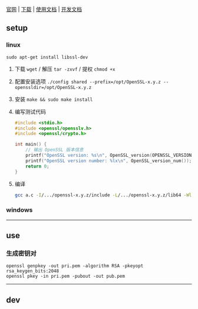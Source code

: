 [官网](https://www.openssl.org/) | [下载](https://www.openssl.org/source/) | [使用文档](https://www.feistyduck.com/library/openssl-cookbook/online/) | [开发文档](https://www.openssl.org/docs/manmaster/man3/index.html)


## setup

### linux

```shell
sudo apt-get install libssl-dev
```

1. 下载 `wget` / 解压 `tar -zxvf` / 提权 `chmod +x`

2. 配置安装选项 `./config shared --prefix=/opt/OpenSSL-x.y.z --openssldir=/opt/OpenSSL-x.y.z`

3. 安装 `make && sudo make install`

4. 编写测试代码
    ```c
    #include <stdio.h>
    #include <openssl/opensslv.h>
    #include <openssl/crypto.h>

    int main() {
        // 输出 OpenSSL 版本信息
        printf("OpenSSL version: %s\n", OpenSSL_version(OPENSSL_VERSION));
        printf("OpenSSL version number: %lx\n", OpenSSL_version_num());
        return 0;
    }
    ```

5. 编译
    ```bash
    gcc a.c -I/.../openssl-x.y.z/include -L/.../openssl-x.y.z/lib64 -Wl,-rpath=/opt/openssl-x.y.z/lib64 -lssl -lcrypto
    ```


### windows

---

## use

### 生成密钥对

```shell
openssl genpkey -out pri.pem -algorithm RSA -pkeyopt rsa_keygen_bits:2048
openssl pkey -in pri.pem -pubout -out pub.pem
```

---

## dev

